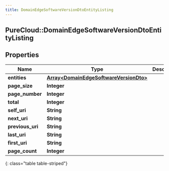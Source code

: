 ```yaml
---
title: DomainEdgeSoftwareVersionDtoEntityListing
---
```

## PureCloud::DomainEdgeSoftwareVersionDtoEntityListing

## Properties

|Name | Type | Description | Notes|
|------------ | ------------- | ------------- | -------------|
| **entities** | [**Array&lt;DomainEdgeSoftwareVersionDto&gt;**](DomainEdgeSoftwareVersionDto.html) |  | [optional] |
| **page_size** | **Integer** |  | [optional] |
| **page_number** | **Integer** |  | [optional] |
| **total** | **Integer** |  | [optional] |
| **self_uri** | **String** |  | [optional] |
| **next_uri** | **String** |  | [optional] |
| **previous_uri** | **String** |  | [optional] |
| **last_uri** | **String** |  | [optional] |
| **first_uri** | **String** |  | [optional] |
| **page_count** | **Integer** |  | [optional] |
{: class="table table-striped"}


